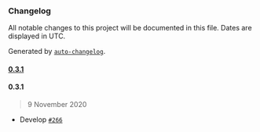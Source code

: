 ### Changelog

All notable changes to this project will be documented in this file. Dates are displayed in UTC.

Generated by [`auto-changelog`](https://github.com/CookPete/auto-changelog).

#### [0.3.1](https://github.com/datawizio/react-components/compare/0.3.1...0.3.1)

#### 0.3.1

> 9 November 2020

- Develop [`#266`](https://github.com/datawizio/react-components/pull/266)
